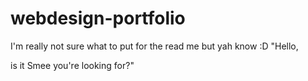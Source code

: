 # webdesign-portfolio

I'm really not sure what to put for the read me but yah know :D
"Hello, 

is it Smee you're looking for?"
